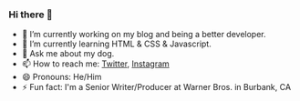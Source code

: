 ### Hi there 👋

- 🔭 I’m currently working on my blog and being a better developer.
- 🌱 I’m currently learning HTML & CSS & Javascript.
- 💬 Ask me about my dog.
- 📫 How to reach me: [Twitter](https://twitter.com/MattMcElhannon), [Instagram](https://www.instagram.com/mattmcelhannon/)
- 😄 Pronouns: He/Him
- ⚡ Fun fact: I'm a Senior Writer/Producer at Warner Bros. in Burbank, CA

<!--
**mattmcelhannon/mattmcelhannon** is a ✨ _special_ ✨ repository because its `README.md` (this file) appears on your GitHub profile.

Here are some ideas to get you started:


- 👯 I’m looking to collaborate on ...
- 🤔 I’m looking for help with ...

-->
